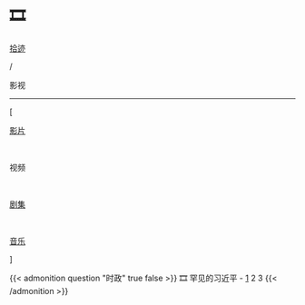 # 🎞️


<div class="nav-tab">
  <a href="../../cages"><p class="not">拾迹</p></a>
  <p class="now">/</p><p class="now">影视</p>
</div>

---

<div class="nav-tab">
  <p class="bord">[</p>
  <a href="../movies"><p class="not">影片</p></a>&nbsp;
  <p class="now">视频</p>&nbsp;
  <a href="../drama"><p class="not">剧集</p></a>&nbsp;
  <a href="../music"><p class="not">音乐</p></a>
  <p class="bord">]</p>
</div>

{{< admonition question "时政" true false >}}
🎞️ 罕见的习近平 - [1](https://www.youtube.com/watch?v=MdD8YAGf_aY) 2 3
{{< /admonition >}}

<!-- 

历史

中越战争 - 欣哥的超级补习班 - 1 2 3 4 5 6 7 8 9 10
朝鲜战争解密档案 - 欣哥的超级补习班 - 1 2 3 4 5 6 7 8 9 10

[🗞️]() 中国崛起的政经逻辑 - 青课
马丁雅克演讲

陈平 2018 开放的模式
2019 2020

华莱士访谈

 -->
